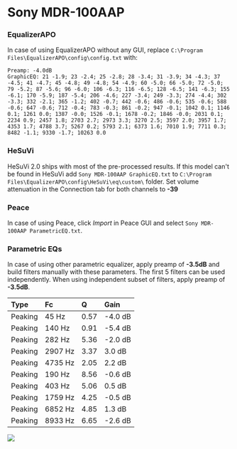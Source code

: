 # Sony MDR-100AAP

### EqualizerAPO
In case of using EqualizerAPO without any GUI, replace `C:\Program Files\EqualizerAPO\config\config.txt`
with:
```
Preamp: -4.0dB
GraphicEQ: 21 -1.9; 23 -2.4; 25 -2.8; 28 -3.4; 31 -3.9; 34 -4.3; 37 -4.5; 41 -4.7; 45 -4.8; 49 -4.8; 54 -4.9; 60 -5.0; 66 -5.0; 72 -5.0; 79 -5.2; 87 -5.6; 96 -6.0; 106 -6.3; 116 -6.5; 128 -6.5; 141 -6.3; 155 -6.1; 170 -5.9; 187 -5.4; 206 -4.6; 227 -3.4; 249 -3.3; 274 -4.4; 302 -3.3; 332 -2.1; 365 -1.2; 402 -0.7; 442 -0.6; 486 -0.6; 535 -0.6; 588 -0.6; 647 -0.6; 712 -0.4; 783 -0.3; 861 -0.2; 947 -0.1; 1042 0.1; 1146 0.1; 1261 0.0; 1387 -0.0; 1526 -0.1; 1678 -0.2; 1846 -0.0; 2031 0.1; 2234 0.9; 2457 1.8; 2703 2.7; 2973 3.3; 3270 2.5; 3597 2.0; 3957 1.7; 4353 1.7; 4788 3.7; 5267 0.2; 5793 2.1; 6373 1.6; 7010 1.9; 7711 0.3; 8482 -1.1; 9330 -1.7; 10263 0.0
```

### HeSuVi
HeSuVi 2.0 ships with most of the pre-processed results. If this model can't be found in HeSuVi add
`Sony MDR-100AAP GraphicEQ.txt` to `C:\Program Files\EqualizerAPO\config\HeSuVi\eq\custom\` folder.
Set volume attenuation in the Connection tab for both channels to **-39**

### Peace
In case of using Peace, click *Import* in Peace GUI and select `Sony MDR-100AAP ParametricEQ.txt`.

### Parametric EQs
In case of using other parametric equalizer, apply preamp of **-3.5dB** and build filters manually
with these parameters. The first 5 filters can be used independently.
When using independent subset of filters, apply preamp of **-3.5dB**.

| Type    | Fc      |    Q | Gain    |
|:--------|:--------|:-----|:--------|
| Peaking | 45 Hz   | 0.57 | -4.0 dB |
| Peaking | 140 Hz  | 0.91 | -5.4 dB |
| Peaking | 282 Hz  | 5.36 | -2.0 dB |
| Peaking | 2907 Hz | 3.37 | 3.0 dB  |
| Peaking | 4735 Hz | 2.05 | 2.2 dB  |
| Peaking | 190 Hz  | 8.56 | -0.6 dB |
| Peaking | 403 Hz  | 5.06 | 0.5 dB  |
| Peaking | 1759 Hz | 4.25 | -0.5 dB |
| Peaking | 6852 Hz | 4.85 | 1.3 dB  |
| Peaking | 8933 Hz | 6.65 | -2.6 dB |

![](https://raw.githubusercontent.com/jaakkopasanen/AutoEq/master/results/rtings/rtings/Sony%20MDR-100AAP/Sony%20MDR-100AAP.png)